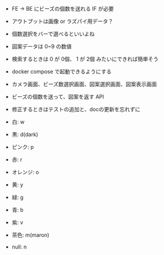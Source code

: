 - FE -> BE にビーズの個数を送れる IF が必要
- アウトプットは画像 or ラズパイ用データ？
- 個数選択をバーで選べるといいよね
- 図案データは 0~9 の数値
- 検索するときは 0 が 0個、 1 が 2個 みたいにできれば簡単そう
- docker compose で起動できるようにする
- カメラ画面、ビーズ数選択画面、図案選択画面、図案表示画面
- ビーズの個数を送って、図案を返す API
- 修正するときはテストの追加と、docの更新を忘れずに

- 白: w
- 黒: d(dark)
- ピンク: p
- 赤: r
- オレンジ: o
- 黄: y
- 緑: g
- 青: b
- 紫: v
- 茶色: m(maron)
- null: n
